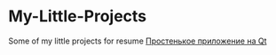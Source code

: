 # My-Little-Projects
Some of my little projects for resume 
[Простенькое приложение на Qt](https://github.com/KirillVeeVee/My-Little-Projects/tree/main/Color_Qt_App)
